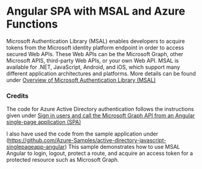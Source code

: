 # Angular SPA with MSAL and Azure Functions

Microsoft Authentication Library (MSAL) enables developers to acquire tokens from the Microsoft identity platform endpoint in order to access secured Web APIs. These Web APIs can be the Microsoft Graph, other Microsoft APIS, third-party Web APIs, or your own Web API. MSAL is available for .NET, JavaScript, Android, and iOS, which support many different application architectures and platforms. More details can be found under [Overview of Microsoft Authentication Library (MSAL)](https://docs.microsoft.com/en-us/azure/active-directory/develop/msal-overview)

### Credits
The code for Azure Active Directory authentication follows the instructions given under [Sign in users and call the Microsoft Graph API from an Angular single-page application (SPA)](https://docs.microsoft.com/en-us/azure/active-directory/develop/tutorial-v2-angular)

I also have used the code from the sample application under (https://github.com/Azure-Samples/active-directory-javascript-singlepageapp-angular) This sample demonstrates how to use MSAL Angular to login, logout, protect a route, and acquire an access token for a protected resource such as Microsoft Graph.
